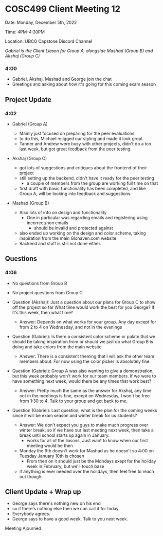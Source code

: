 # COSC499 Client Meeting 12

Date: Monday, December 5th, 2022

Time: 4PM-4:30PM

Location: UBCO Capstone Discord Channel

*Gabriel is the Client Liason for Group A, alongside Mashad (Group B) and Akshaj (Group C)*

### 4:00
- Gabriel, Akshaj, Mashad and George join the chat
- Greetings and asking about how it's going for this coming exam season

## Project Update
### 4:02

- Gabriel (Group A)
    - Mainly just focused on preparing for the peer evaluations
    - to do this, Michael rejigged our styling and made it look great
    - Tanner and Andrew were busy with other projects, didn't do a ton last week, but got great feedback from the peer testing 
- Akshaj (Group C)
  - got lots of suggestions and critiques about the frontend of their project 
  - still setting up the backend, didn't have it ready for the peer testing
      - a couple of members from the group are working full time on that
  - first draft with basic functionality has been completed, and like Group A, will be looking into feedback and suggestions

- Mashad (Group B)
  - Also lots of info on design and functionality
    - One in particular was regarding emails and registering using incorrect/non emails
        - should be invalid and protected against 
  - also ended up working on the design and color scheme, taking inspiration from the main Glohaven.com website
  - Backend and stuff is still not done either.

## Questions 
### 4:06

- No questions from Group B
- No project questions from Group C
- Question (Akshaj): Just a question about our plans for Group C to show off the project so far
                     What time would work the best for you George? If it's this week, then what time?
  - Answer: Depends on what works for your group. Any day except for from 2 to 4 on Wednesday, and not in the evenings

- Question (Gabriel): Is there a consistent color scheme or palate that we should be taking inspiration from or should we just do what Group B is doing and take colors from the main website
  - Answer: There is a consistent theming that I will ask the other team members about. For now using the color picker is absolutely fine
  
- Question (Gabriel): Group A was also wanting to give a demonstration, but this week probably won't work for our team members. If we were to have something next week, would there be any times that work best?
    - Answer: Pretty much the same as the answer for Akshaj, any time not in the meetings is fine, except on Wednesday, I won't be free from 1:30 to 4. Talk to your group and get back to me.

- Question (Gabriel): Last question, what is the plan for the coming weeks since it will be exam season and winter break for us students?
    - Answer: We don't expect you guys to make much progress over winter break, so if we have our last meeting next week, then take a break until school starts up again in January.
        - works for all of the liasons, Just want to know when our first meeting would be then
    - Monday the 9th doesn't work for Mashad as he doesn't so 4:00 on Tuesday January 10th is chosen
        - From then on it should just be the Mondays exept for the holiday week in February, but we'll touch base
    - if anything is ever needed over the holidays, then feel free to reach out though.

## Client Update + Wrap up
- George says there's nothing new on his end
- so if  there's nothing else then we can call it for today.
- Everybody agrees.
- George says to have a good week. Talk to you next week.
  
Meeting Ajourned
